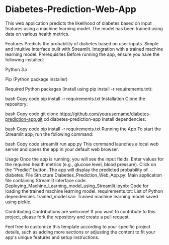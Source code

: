 # Diabetes-Prediction-Web-App

This web application predicts the likelihood of diabetes based on input features using a machine learning model. The model has been trained using data on various health metrics.

Features
Predicts the probability of diabetes based on user inputs.
Simple and intuitive interface built with Streamlit.
Integration with a trained machine learning model.
Prerequisites
Before running the app, ensure you have the following installed:

Python 3.x

Pip (Python package installer)

Required Python packages (install using pip install -r requirements.txt):

bash
Copy code
pip install -r requirements.txt
Installation
Clone the repository:

bash
Copy code
git clone https://github.com/yourusername/diabetes-prediction-app.git
cd diabetes-prediction-app
Install dependencies:

bash
Copy code
pip install -r requirements.txt
Running the App
To start the Streamlit app, run the following command:

bash
Copy code
streamlit run app.py
This command launches a local web server and opens the app in your default web browser.

Usage
Once the app is running, you will see the input fields.
Enter values for the required health metrics (e.g., glucose level, blood pressure).
Click on the "Predict" button.
The app will display the predicted probability of diabetes.
File Structure
Diabeties_Prediction_Web_App.py: Main application file containing Streamlit interface code.
Deploying_Machine_Learning_model_using_Streamlit.ipynb: Code for loading the trained machine learning model.
requirements.txt: List of Python dependencies.
trained_model.sav: Trained machine learning model saved using pickle.


Contributing
Contributions are welcome! If you want to contribute to this project, please fork the repository and create a pull request.


Feel free to customize this template according to your specific project details, such as adding more sections or adjusting the content to fit your app's unique features and setup instructions.
